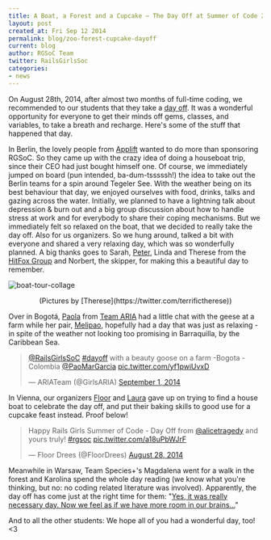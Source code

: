 ```yaml
---
title: A Boat, a Forest and a Cupcake – The Day Off at Summer of Code 2014
layout: post
created_at: Fri Sep 12 2014
permalink: blog/zoo-forest-cupcake-dayoff
current: blog
author: RGSoC Team
twitter: RailsGirlsSoc
categories:
- news
---
```


On August 28th, 2014, after almost two months of full-time coding, we recommended to our students that they take a [day off](http://railsgirlssummerofcode.org/blog/rgsoc-day-off). It was a wonderful opportunity for everyone to get their minds off gems, classes, and variables, to take a breath and recharge. Here's some of the stuff that happened that day.

In Berlin, the lovely people from [Applift](http://www.applift.com/) wanted to do more than sponsoring RGSoC. So they came up with the crazy idea of doing a houseboat trip, since their CEO had just bought himself one. Of course, we immediately jumped on board (pun intended, ba-dum-tsssssh!) the idea to take out the Berlin teams for a spin around Tegeler See. With the weather being on its best behaviour that day, we enjoyed ourselves with food, drinks, talks and gazing across the water. Initially, we planned to have a lightning talk about depression & burn out and a big group discussion about how to handle stress at work and for everybody to share their coping mechanisms. But we immediately felt so relaxed on the boat, that we decided to really take the day off. Also for us organizers. So we hung around, talked a bit with everyone and shared a very relaxing day, which was so wonderfully planned. A big thanks goes to Sarah, [Peter](https://twitter.com/peterlih), Linda and Therese from the [HitFox Group](https://twitter.com/hitfoxgroup) and Norbert, the skipper, for making this a beautiful day to remember.

![boat-tour-collage](https://cloud.githubusercontent.com/assets/2246045/4183220/dfbe47d2-3739-11e4-9475-4343b34aeb2e.jpg)
<div align="center" class="image-credits">(Pictures by [Therese](https://twitter.com/terrifictherese))</div>

Over in Bogotá, [Paola](https://twitter.com/PaoMarGarcia) from [Team ARIA](https://twitter.com/girlsARIA) had a little chat with the geese at a farm while her pair, [Melipao](https://twitter.com/melipaots), hopefully had a day that was just as relaxing - in spite of the weather not looking too promising in Barraquilla, by the Caribbean Sea.

<blockquote class="twitter-tweet" lang="en"><p><a href="https://twitter.com/RailsGirlsSoC">@RailsGirlsSoC</a> <a href="https://twitter.com/hashtag/dayoff?src=hash">#dayoff</a> with a beauty goose on a farm -Bogota -Colombia <a href="https://twitter.com/PaoMarGarcia">@PaoMarGarcia</a> <a href="http://t.co/yf1pwiUvxD">pic.twitter.com/yf1pwiUvxD</a></p>&mdash; ARIATeam (@GirlsARIA) <a href="https://twitter.com/GirlsARIA/status/506545056250343424">September 1, 2014</a></blockquote>
<script async src="//platform.twitter.com/widgets.js" charset="utf-8"></script>

In Vienna, our organizers [Floor](https://twitter.com/FloorDrees) and [Laura](https://twitter.com/alicetragedy) gave up on trying to find a house boat to celebrate the day off, and put their baking skills to good use for a cupcake feast instead. Proof below!

<blockquote class="twitter-tweet" lang="en"><p>Happy Rails Girls Summer of Code - Day Off from <a href="https://twitter.com/alicetragedy">@alicetragedy</a> and yours truly! <a href="https://twitter.com/hashtag/rgsoc?src=hash">#rgsoc</a> <a href="http://t.co/a18uPbWJrF">pic.twitter.com/a18uPbWJrF</a></p>&mdash; Floor Drees (@FloorDrees) <a href="https://twitter.com/FloorDrees/status/505038939523407872">August 28, 2014</a></blockquote>
<script async src="//platform.twitter.com/widgets.js" charset="utf-8"></script>

Meanwhile in Warsaw, Team Species+'s Magdalena went for a walk in the forest and Karolina spend the whole day reading (we know what you're thinking, but no: no coding related literature was involved). Apparently, the day off has come just at the right time for them: "[Yes, it was really necessary day. Now we feel as if we have more room in our brains…](http://kamcoding.wordpress.com/2014/08/29/day-43-day-off/)"

And to all the other students: We hope all of you had a wonderful day, too! <3
